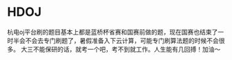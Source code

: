# HDOJ
杭电oj平台刷的题目基本上都是蓝桥杯省赛和国赛前做的题，现在国赛也结束了一时半会不会去专门刷题了，暑假准备入下云计算，可能专门刷算法题的时候不会很多。
大三不能保研的话，就考一个吧，考不到就工作。人生能有几回搏！加油～

